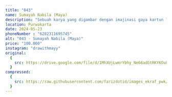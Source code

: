 ```yaml
---
title: "043"
name: Sumayah Nabila (Maya)
description: "Sebuah karya yang digambar dengan imajinasi gaya kartun lalu diwarnai menggunakan pensil, spidol hitam, spidol putih, dan krayon dengan teknik gradasi sehingga menciptakan harmoni pada perpaduan warna. Digambar pada bidang kertas HVS A4 berukuran 21,0 cm x 29,7 cm."
location: Purwakarta
date: 2024-05-23
phoneNumber : "6282311695745"
alt: "043 - Sumayah Nabila (Maya)"
price: "100.000"
instagram: "drawithmayy"
original:
  {
    src: https://drive.google.com/file/d/1MhXUjLwmrYbhy_Ne66adGtRKYKOu8GHG/view?usp=sharing,
  }
compressed:
  {
    src: https://raw.githubusercontent.com/farizdotid/images_ekraf_pwk/main/purwarupa/compressed/043_maya.jpg,
  }
---
```

